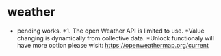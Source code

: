 # weather
* pending works.
*1. The open Weather API is limited to use.
*Value changing is dynamically from collective data.
*Unlock functionaly will have more option please wisit: https://openweathermap.org/current
